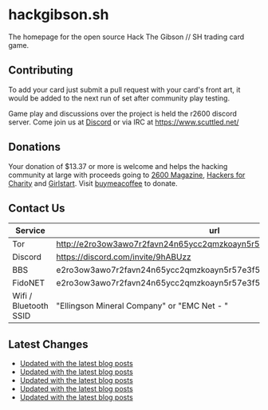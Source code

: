 # hackgibson.sh
The homepage for the open source Hack The Gibson // SH trading card game.


## Contributing

To add your card just submit a pull request with your card's front art, it would be added to the next run of set after community play testing.

Game play and discussions over the project is held the r2600 discord server. Come join us at [Discord](https://discord.com/invite/9hABUzz) or via IRC at https://www.scuttled.net/


## Donations

Your donation of $13.37 or more is welcome and helps the hacking community at large with proceeds going to [2600 Magazine](https://2600.com/), [Hackers for Charity](https://hackersforcharity.org) and [Girlstart](https://girlstart.org).  Visit [buymeacoffee](https://www.buymeacoffee.com/hackgibson.sh) to donate.


## Contact Us

Service | url
-|-
Tor | http://e2ro3ow3awo7r2favn24n65ycc2qmzkoayn5r57e3f56nvjwdcgg32ad.onion
Discord | https://discord.com/invite/9hABUzz
BBS | e2ro3ow3awo7r2favn24n65ycc2qmzkoayn5r57e3f56nvjwdcgg32ad.onion:23
FidoNET | e2ro3ow3awo7r2favn24n65ycc2qmzkoayn5r57e3f56nvjwdcgg32ad.onion:24554
Wifi / Bluetooth SSID | "Ellingson Mineral Company" or "EMC Net - <fidonet address>"

## Latest Changes
<!-- BLOG-POST-LIST:START -->
- [Updated with the latest blog posts](https://github.com/DFW2600/hackgibson.sh/commit/f13100a6d3f06ea9798c6b247976d82e366bc4db)
- [Updated with the latest blog posts](https://github.com/DFW2600/hackgibson.sh/commit/1c724be1b3a3ad364b394e6c40ee835aa2a2b39b)
- [Updated with the latest blog posts](https://github.com/DFW2600/hackgibson.sh/commit/7bc663986bfc1333f1dd85f562cc0a76d52cce06)
- [Updated with the latest blog posts](https://github.com/DFW2600/hackgibson.sh/commit/649e758175018bdba1e3bbebdec5b2a88a69241a)
- [Updated with the latest blog posts](https://github.com/DFW2600/hackgibson.sh/commit/417580c5652f5a06436b0d42c41e852da009625a)
<!-- BLOG-POST-LIST:END -->
